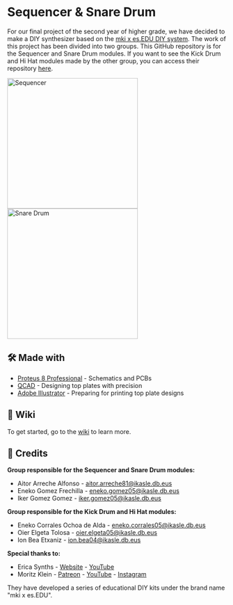 # Sequencer & Snare Drum

For our final project of the second year of higher grade, we have decided to make a DIY synthesizer based on the [mki x es.EDU DIY system](https://www.ericasynths.lv/shop/diy-kits-1/mki-x-esedu-diy-system/). The work of this project has been divided into two groups. This GitHub repository is for the Sequencer and Snare Drum modules. If you want to see the Kick Drum and Hi Hat modules made by the other group, you can access their repository [here](https://github.com/CCorraless/KICKDRUM-HI-HAT/).

<img src="https://www.ericasynths.lv/media/Edu_DIY_SEQ.jpg" alt="Sequencer" width="300"> <img src="https://www.ericasynths.lv/media/snaredrumwebshop.jpeg" alt="Snare Drum" width="300">

🛠️ Made with
---
- [Proteus 8 Professional](https://www.labcenter.com/) - Schematics and PCBs
- [QCAD](https://www.qcad.org/en/) - Designing top plates with precision
- [Adobe Illustrator](https://www.adobe.com/es/products/illustrator/campaign/pricing.html) - Preparing for printing top plate designs

📖 Wiki
---
To get started, go to the [wiki](https://github.com/ikergomez05/Sequencer-Snare/wiki) to learn more.

👥 Credits
---
**Group responsible for the Sequencer and Snare Drum modules:**
- Aitor Arreche Alfonso - aitor.arreche81@ikasle.db.eus
- Eneko Gomez Frechilla - eneko.gomez05@ikasle.db.eus
- Iker Gomez Gomez - iker.gomez05@ikasle.db.eus

**Group responsible for the Kick Drum and Hi Hat modules:**
- Eneko Corrales Ochoa de Alda - eneko.corrales05@ikasle.db.eus
- Oier Elgeta Tolosa - oier.elgeta05@ikasle.db.eus
- Ion Bea Etxaniz - ion.bea04@ikasle.db.eus

**Special thanks to:**
- Erica Synths - [Website](https://www.ericasynths.lv/) - [YouTube](https://www.youtube.com/channel/UCfs2QrfWJ2x4ozPg7aF70XQ)
- Moritz Klein - [Patreon](https://www.patreon.com/moritzklein) - [YouTube](https://www.youtube.com/channel/UCzfW6SlNEyxmAPtdr3n-_Og) - [Instagram](https://www.instagram.com/moritzklein0/#)

They have developed a series of educational DIY kits under the brand name "mki x es.EDU".
